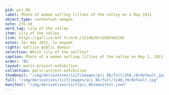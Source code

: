 ```yaml
---
pid: pci_86
label: Photo of woman selling lillies of the valley on 1 May 1911
object_type: contextual-images
note: 235-59
word_tag: Lily of the valley
item: Lily of the valley
link: https://gallica.bnf.fr/ark:/12148/btv1b69162102
notes: 1er mai 1911, le muguet
rights: Gallica public domain
selection: Which lily of the vallley?
caption: Photo of a woman selling lillies of the valley on May 1, 1911
order: '85'
layout: paris-project-exhibition
collection: paris-project-exhibition
thumbnail: "/img/derivatives/iiif/images/pci_86/full/250,/0/default.jpg"
full: "/img/derivatives/iiif/images/pci_86/full/1140,/0/default.jpg"
manifest: "/img/derivatives/iiif/pci_86/manifest.json"
---
```

